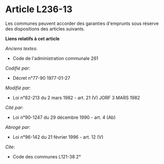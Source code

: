 # Article L236-13

Les communes peuvent accorder des garanties d'emprunts sous réserve des dispositions des articles suivants.

**Liens relatifs à cet article**

_Anciens textes_:

  - Code de l'administration communale 261

_Codifié par_:

  - Décret n°77-90 1977-01-27

_Modifié par_:

  - Loi n°82-213 du 2 mars 1982 - art. 21 (V) JORF 3 MARS 1982

_Cité par_:

  - Loi n°90-1247 du 29 décembre 1990 - art. 4 (Ab)

_Abrogé par_:

  - Loi n°96-142 du 21 février 1996 - art. 12 (V)

_Cite_:

  - Code des communes L121-38 2°
